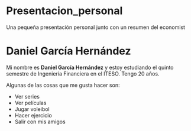 # Presentacion_personal
Una pequeña presentación personal junto con un resumen del economist

# Daniel García Hernández
Mi nombre es **Daniel García Hernández** y estoy estudiando el quinto semestre de Ingeniería Financiera en el ITESO.
Tengo 20 años.

Algunas de las cosas que me gusta hacer son:
* Ver series
* Ver películas
* Jugar voleibol
* Hacer ejercicio
* Salir con mis amigos
